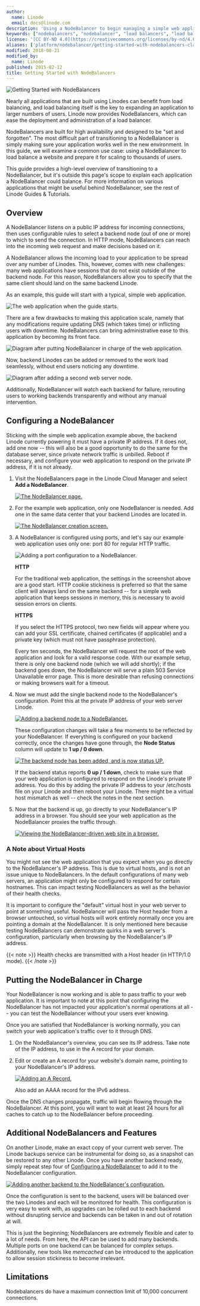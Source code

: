 ```yaml
---
author:
  name: Linode
  email: docs@linode.com
description: 'Using a NodeBalancer to begin managing a simple web application.'
keywords: ["nodebalancers", "nodebalancer", "load balancers", "load balancer", "load balancing", "high availability", "ha"]
license: '[CC BY-ND 4.0](https://creativecommons.org/licenses/by-nd/4.0)'
aliases: ['platform/nodebalancer/getting-started-with-nodebalancers-classic-manager/','nodebalancers/getting-started/','linode-platform/nodebalancer-howto/','platform/nodebalancer/getting-started-with-nodebalancers-new-manager/']
modified: 2018-08-21
modified_by:
  name: Linode
published: 2015-02-12
title: Getting Started with NodeBalancers
---
```


![Getting Started with NodeBalancers](getting-started-with-nodebalancers.png "Getting Started with NodeBalancers")

Nearly all applications that are built using Linodes can benefit from load balancing, and load balancing itself is the key to expanding an application to larger numbers of users. Linode now provides NodeBalancers, which can ease the deployment and administration of a load balancer.

NodeBalancers are built for high availability and designed to be "set and forgotten". The most difficult part of transitioning to a NodeBalancer is simply making sure your application works well in the new environment. In this guide, we will examine a common use case: using a NodeBalancer to load balance a website and prepare it for scaling to thousands of users.

This guide provides a high-level overview of transitioning to a NodeBalancer, but it's outside this page's scope to explain each application a NodeBalancer could balance. For more information on various applications that might be useful behind NodeBalancer, see the rest of Linode Guides & Tutorials.

## Overview

A NodeBalancer listens on a public IP address for incoming connections, then uses configurable rules to select a backend node (out of one or more) to which to send the connection. In HTTP mode, NodeBalancers can reach into the incoming web request and make decisions based on it.

A NodeBalancer allows the incoming load to your application to be spread over any number of Linodes. This, however, comes with new challenges: many web applications have sessions that do not exist outside of the backend node. For this reason, NodeBalancers allow you to specify that the same client should land on the same backend Linode.

As an example, this guide will start with a typical, simple web application.

![The web application when the guide starts.](806-starting-point.png)

There are a few drawbacks to making this application scale, namely that any modifications require updating DNS (which takes time) or inflicting users with downtime. NodeBalancers can bring administrative ease to this application by becoming its front face.

![Diagram after putting NodeBalancer in charge of the web application.](807-first-step.png)

Now, backend Linodes can be added or removed to the work load seamlessly, without end users noticing any downtime.

![Diagram after adding a second web server node.](808-scaling.png)

Additionally, NodeBalancer will watch each backend for failure, rerouting users to working backends transparently and without any manual intervention.

## Configuring a NodeBalancer

Sticking with the simple web application example above, the backend Linode currently powering it must have a private IP address. If it does not, add one now -- this will also be a good opportunity to do the same for the database server, since private network traffic is unbilled. Reboot if necessary, and configure your web application to respond on the private IP address, if it is not already.

1.  Visit the NodeBalancers page in the Linode Cloud Manager and select **Add a NodeBalancer**.

    [![The NodeBalancer page.](nodebalancers-tab-small.png "The NodeBalancers page")](nodebalancers-tab.png)

1.  For the example web application, only one NodeBalancer is needed. Add one in the same data center that your backend Linodes are located in.

    [![The NodeBalancer creation screen.](nodebalancers-create-choose-region-small.png "The NodeBalancer creation screen.")](nodebalancers-create-choose-region.png)

1.  A NodeBalancer is configured using ports, and let's say our example web application uses only one: port 80 for regular HTTP traffic.

    ![Adding a port configuration to a NodeBalancer.](nodebalancers-settings.png "Adding a port configuration to a NodeBalancer")

    **HTTP**

    For the traditional web application, the settings in the screenshot above are a good start. HTTP cookie stickiness is preferred so that the same client will always land on the same backend -- for a simple web application that keeps sessions in memory, this is necessary to avoid session errors on clients.

    **HTTPS**

    If you select the HTTPS protocol, two new fields will appear where you can add your SSL certificate, chained certificates (if applicable) and a private key (which must not have passphrase protection).

    Every ten seconds, the NodeBalancer will request the root of the web application and look for a valid response code. With our example setup, there is only one backend node (which we will add shortly); if the backend goes down, the NodeBalancer will serve a plain 503 Service Unavailable error page. This is more desirable than refusing connections or making browsers wait for a timeout.

1.  Now we must add the single backend node to the NodeBalancer's configuration. Point this at the private IP address of your web server Linode.

    [![Adding a backend node to a NodeBalancer.](nodebalancers-backend-nodes-small.png "Adding a backend node to a NodeBalancer")](nodebalancers-backend-nodes.png)

    These configuration changes will take a few moments to be reflected by your NodeBalancer. If everything is configured on your backend correctly, once the changes have gone through, the **Node Status** column will update to **1 up / 0 down**.

    [![The backend node has been added, and is now status UP.](nodebalancers-1up-small.png "The backend node has been added, and is now status UP")](nodebalancers-1up.png)

    If the backend status reports **0 up / 1 down**, check to make sure that your web application is configured to respond on the Linode's private IP address.  You do this by adding the private IP address to your /etc/hosts file on your Linode and then reboot your Linode. There might be a virtual host mismatch as well -- check the notes in the next section.

1.  Now that the backend is up, go directly to your NodeBalancer's IP address in a browser. You should see your web application as the NodeBalancer proxies the traffic through.

    [![Viewing the NodeBalancer-driven web site in a browser.](nodebalancers-hello-world.png)](nodebalancers-hello-world.png)

### A Note about Virtual Hosts

You might not see the web application that you expect when you go directly to the NodeBalancer's IP address. This is due to virtual hosts, and is not an issue unique to NodeBalancers. In the default configurations of many web servers, an application might only be configured to respond for certain hostnames. This can impact testing NodeBalancers as well as the behavior of their health checks.

It is important to configure the "default" virtual host in your web server to point at something useful. NodeBalancer will pass the Host header from a browser untouched, so virtual hosts will work entirely normally once you are pointing a domain at the NodeBalancer. It is only mentioned here because testing NodeBalancers can demonstrate quirks in a web server's configuration, particularly when browsing by the NodeBalancer's IP address.

 {{< note >}}
Health checks are transmitted with a Host header (in HTTP/1.0 mode).
{{< /note >}}

## Putting the NodeBalancer in Charge

Your NodeBalancer is now working and is able to pass traffic to your web application. It is important to note at this point that configuring the NodeBalancer has not impacted your application's normal operations at all -- you can test the NodeBalancer without your users ever knowing.

Once you are satisfied that NodeBalancer is working normally, you can switch your web application's traffic over to it through DNS.

1.  On the NodeBalancer's overview, you can see its IP address. Take note of the IP address, to use in the A record for your domain.

1.  Edit or create an A record for your website's domain name, pointing to your NodeBalancer's IP address.

    [![Adding an A Record.](nodebalancers-add-a-name-small.png "Adding an A Record")](nodebalancers-add-a-name.png)

    Also add an AAAA record for the IPv6 address.

Once the DNS changes propagate, traffic will begin flowing through the NodeBalancer. At this point, you will want to wait at least 24 hours for all caches to catch up to the NodeBalancer before proceeding.

## Additional NodeBalancers and Features

On another Linode, make an exact copy of your current web server. The Linode backups service can be instrumental for doing so, as a snapshot can be restored to any other Linode. Once you have another backend ready, simply repeat step four of [Configuring a NodeBalancer](/docs/platform/nodebalancer/getting-started-with-nodebalancers/#configuring-a-nodebalancer) to add it to the NodeBalancer configuration.

[![Adding another backend to the NodeBalancer's configuration.](nodebalancers-backend-nodes2-small.png "Adding another backend to the NodeBalancer's configuration")](nodebalancers-backend-nodes2.png)

Once the configuration is sent to the backend, users will be balanced over the two Linodes and each will be monitored for health. This configuration is very easy to work with, as upgrades can be rolled out to each backend without disrupting service and backends can be taken in and out of rotation at will.

This is just the beginning; NodeBalancers are extremely flexible and cater to a lot of needs. From here, the API can be used to add many backends. Multiple ports on one backend can be balanced for complex setups. Additionally, new tools like *memcached* can be introduced to the application to allow session stickiness to become irrelevant.

## Limitations

Nodebalancers do have a maximum connection limit of 10,000 concurrent connections.
